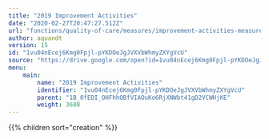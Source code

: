 ```yaml
---
title: "2019 Improvement Activities"
date: "2020-02-27T20:47:27.512Z"
url: "functions/quality-of-care/measures/improvement-activities-measures/2019-improvement-activities.html"
author: aquandt
version: 15
id: "1vu04nEcej6Kmg0Fpjl-pYKDOeJgJVXVbWhmyZXYgVcU"
source: "https://drive.google.com/open?id=1vu04nEcej6Kmg0Fpjl-pYKDOeJgJVXVbWhmyZXYgVcU"
menu:
    main:
        name: "2019 Improvement Activities"
        identifier: "1vu04nEcej6Kmg0Fpjl-pYKDOeJgJVXVbWhmyZXYgVcU"
        parent: "1B_0fEDI_OHFhhQBfVIAOuKo6RjXNWbt41gD2VCWHjKE"
        weight: 3680
---
```

{{% children sort="creation" %}}

